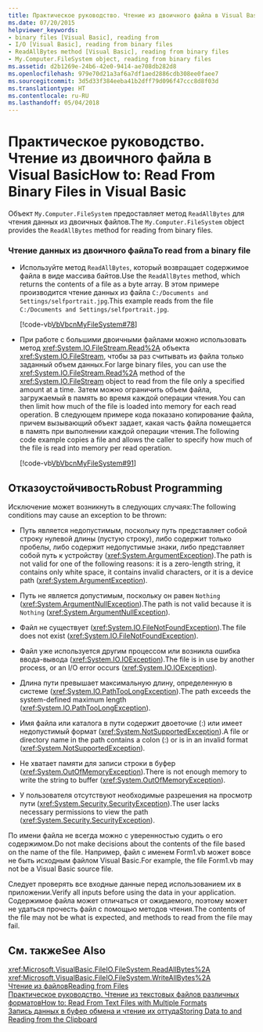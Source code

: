```yaml
---
title: Практическое руководство. Чтение из двоичного файла в Visual Basic
ms.date: 07/20/2015
helpviewer_keywords:
- binary files [Visual Basic], reading from
- I/O [Visual Basic], reading from binary files
- ReadAllBytes method [Visual Basic], reading from binary files
- My.Computer.FileSystem object, reading from binary files
ms.assetid: d2b1269e-24b6-42e0-9414-ae708db282d8
ms.openlocfilehash: 979e70d21a3af6a7df1aed2886cdb308ee0faee7
ms.sourcegitcommit: 3d5d33f384eeba41b2dff79d096f47ccc8d8f03d
ms.translationtype: HT
ms.contentlocale: ru-RU
ms.lasthandoff: 05/04/2018
---
```

# <a name="how-to-read-from-binary-files-in-visual-basic"></a><span data-ttu-id="8641c-102">Практическое руководство. Чтение из двоичного файла в Visual Basic</span><span class="sxs-lookup"><span data-stu-id="8641c-102">How to: Read From Binary Files in Visual Basic</span></span>
<span data-ttu-id="8641c-103">Объект `My.Computer.FileSystem` предоставляет метод `ReadAllBytes` для чтения данных из двоичных файлов.</span><span class="sxs-lookup"><span data-stu-id="8641c-103">The `My.Computer.FileSystem` object provides the `ReadAllBytes` method for reading from binary files.</span></span>  
  
### <a name="to-read-from-a-binary-file"></a><span data-ttu-id="8641c-104">Чтение данных из двоичного файла</span><span class="sxs-lookup"><span data-stu-id="8641c-104">To read from a binary file</span></span>  
  
-   <span data-ttu-id="8641c-105">Используйте метод `ReadAllBytes`, который возвращает содержимое файла в виде массива байтов.</span><span class="sxs-lookup"><span data-stu-id="8641c-105">Use the `ReadAllBytes` method, which returns the contents of a file as a byte array.</span></span> <span data-ttu-id="8641c-106">В этом примере производится чтение данных из файла `C:/Documents and Settings/selfportrait.jpg`.</span><span class="sxs-lookup"><span data-stu-id="8641c-106">This example reads from the file `C:/Documents and Settings/selfportrait.jpg`.</span></span>  
  
     [!code-vb[VbVbcnMyFileSystem#78](../../../../visual-basic/developing-apps/programming/drives-directories-files/codesnippet/VisualBasic/how-to-read-from-binary-files_1.vb)]  
  
-   <span data-ttu-id="8641c-107">При работе с большими двоичными файлами можно использовать метод <xref:System.IO.FileStream.Read%2A> объекта <xref:System.IO.FileStream>, чтобы за раз считывать из файла только заданный объем данных.</span><span class="sxs-lookup"><span data-stu-id="8641c-107">For large binary files, you can use the <xref:System.IO.FileStream.Read%2A> method of the <xref:System.IO.FileStream> object to read from the file only a specified amount at a time.</span></span> <span data-ttu-id="8641c-108">Затем можно ограничить объем файла, загружаемый в память во время каждой операции чтения.</span><span class="sxs-lookup"><span data-stu-id="8641c-108">You can then limit how much of the file is loaded into memory for each read operation.</span></span> <span data-ttu-id="8641c-109">В следующем примере кода показано копирование файла, причем вызывающий объект задает, какая часть файла помещается в память при выполнении каждой операции чтения.</span><span class="sxs-lookup"><span data-stu-id="8641c-109">The following code example copies a file and allows the caller to specify how much of the file is read into memory per read operation.</span></span>  
  
     [!code-vb[VbVbcnMyFileSystem#91](../../../../visual-basic/developing-apps/programming/drives-directories-files/codesnippet/VisualBasic/how-to-read-from-binary-files_2.vb)]  
  
## <a name="robust-programming"></a><span data-ttu-id="8641c-110">Отказоустойчивость</span><span class="sxs-lookup"><span data-stu-id="8641c-110">Robust Programming</span></span>  
 <span data-ttu-id="8641c-111">Исключение может возникнуть в следующих случаях:</span><span class="sxs-lookup"><span data-stu-id="8641c-111">The following conditions may cause an exception to be thrown:</span></span>  
  
-   <span data-ttu-id="8641c-112">Путь является недопустимым, поскольку путь представляет собой строку нулевой длины (пустую строку), либо содержит только пробелы, либо содержит недопустимые знаки, либо представляет собой путь к устройству (<xref:System.ArgumentException>).</span><span class="sxs-lookup"><span data-stu-id="8641c-112">The path is not valid for one of the following reasons: it is a zero-length string, it contains only white space, it contains invalid characters, or it is a device path (<xref:System.ArgumentException>).</span></span>  
  
-   <span data-ttu-id="8641c-113">Путь не является допустимым, поскольку он равен `Nothing` (<xref:System.ArgumentNullException>).</span><span class="sxs-lookup"><span data-stu-id="8641c-113">The path is not valid because it is `Nothing` (<xref:System.ArgumentNullException>).</span></span>  
  
-   <span data-ttu-id="8641c-114">Файл не существует (<xref:System.IO.FileNotFoundException>).</span><span class="sxs-lookup"><span data-stu-id="8641c-114">The file does not exist (<xref:System.IO.FileNotFoundException>).</span></span>  
  
-   <span data-ttu-id="8641c-115">Файл уже используется другим процессом или возникла ошибка ввода-вывода (<xref:System.IO.IOException>).</span><span class="sxs-lookup"><span data-stu-id="8641c-115">The file is in use by another process, or an I/O error occurs (<xref:System.IO.IOException>).</span></span>  
  
-   <span data-ttu-id="8641c-116">Длина пути превышает максимальную длину, определенную в системе (<xref:System.IO.PathTooLongException>).</span><span class="sxs-lookup"><span data-stu-id="8641c-116">The path exceeds the system-defined maximum length (<xref:System.IO.PathTooLongException>).</span></span>  
  
-   <span data-ttu-id="8641c-117">Имя файла или каталога в пути содержит двоеточие (:) или имеет недопустимый формат (<xref:System.NotSupportedException>).</span><span class="sxs-lookup"><span data-stu-id="8641c-117">A file or directory name in the path contains a colon (:) or is in an invalid format (<xref:System.NotSupportedException>).</span></span>  
  
-   <span data-ttu-id="8641c-118">Не хватает памяти для записи строки в буфер (<xref:System.OutOfMemoryException>).</span><span class="sxs-lookup"><span data-stu-id="8641c-118">There is not enough memory to write the string to buffer (<xref:System.OutOfMemoryException>).</span></span>  
  
-   <span data-ttu-id="8641c-119">У пользователя отсутствуют необходимые разрешения на просмотр пути (<xref:System.Security.SecurityException>).</span><span class="sxs-lookup"><span data-stu-id="8641c-119">The user lacks necessary permissions to view the path (<xref:System.Security.SecurityException>).</span></span>  
  
 <span data-ttu-id="8641c-120">По имени файла не всегда можно с уверенностью судить о его содержимом.</span><span class="sxs-lookup"><span data-stu-id="8641c-120">Do not make decisions about the contents of the file based on the name of the file.</span></span> <span data-ttu-id="8641c-121">Например, файл с именем Form1.vb может вовсе не быть исходным файлом Visual Basic.</span><span class="sxs-lookup"><span data-stu-id="8641c-121">For example, the file Form1.vb may not be a Visual Basic source file.</span></span>  
  
 <span data-ttu-id="8641c-122">Следует проверять все входные данные перед использованием их в приложении.</span><span class="sxs-lookup"><span data-stu-id="8641c-122">Verify all inputs before using the data in your application.</span></span> <span data-ttu-id="8641c-123">Содержимое файла может отличаться от ожидаемого, поэтому может не удаться прочесть файл с помощью методов чтения.</span><span class="sxs-lookup"><span data-stu-id="8641c-123">The contents of the file may not be what is expected, and methods to read from the file may fail.</span></span>  
  
## <a name="see-also"></a><span data-ttu-id="8641c-124">См. также</span><span class="sxs-lookup"><span data-stu-id="8641c-124">See Also</span></span>  
 <xref:Microsoft.VisualBasic.FileIO.FileSystem.ReadAllBytes%2A>  
 <xref:Microsoft.VisualBasic.FileIO.FileSystem.WriteAllBytes%2A>  
 [<span data-ttu-id="8641c-125">Чтение из файлов</span><span class="sxs-lookup"><span data-stu-id="8641c-125">Reading from Files</span></span>](../../../../visual-basic/developing-apps/programming/drives-directories-files/reading-from-files.md)  
 [<span data-ttu-id="8641c-126">Практическое руководство. Чтение из текстовых файлов различных форматов</span><span class="sxs-lookup"><span data-stu-id="8641c-126">How to: Read From Text Files with Multiple Formats</span></span>](../../../../visual-basic/developing-apps/programming/drives-directories-files/how-to-read-from-text-files-with-multiple-formats.md)  
 [<span data-ttu-id="8641c-127">Запись данных в буфер обмена и чтение их оттуда</span><span class="sxs-lookup"><span data-stu-id="8641c-127">Storing Data to and Reading from the Clipboard</span></span>](../../../../visual-basic/developing-apps/programming/computer-resources/storing-data-to-and-reading-from-the-clipboard.md)
